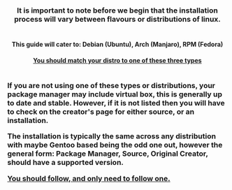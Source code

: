 
<h3 align=center>It is important to note before we begin that the installation process will vary between flavours or distributions of linux.</h3>
<h1></h1>
<p>
<h4 align=center>This guide will cater to: Debian (Ubuntu), Arch (Manjaro), RPM (Fedora) </h4>

<h4 align=center><u>You should match your distro to one of these three types</u></h4>
</p>
<h1></h1>

<h3><p>If you are not using one of these types or distributions, your package manager may include virtual box, this is generally up to date
and stable. However, if it is not listed then you will have to check on the creator's page for either source, or an installation.

The installation is typically the same across any distribution with maybe Gentoo based being the odd one out, however the general form:
Package Manager, Source, Original Creator, should have a supported version.

<b><u>You should follow, and only need to follow one.</u></b>
</p></h3>

